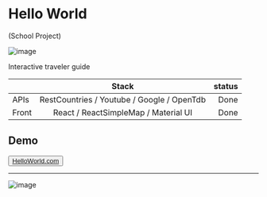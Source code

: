 # Hello World
(School Project)

![image](https://drive.google.com/uc?export=view&id=17TT4VjJvCyxIFNiq7zlFkQWgwVZKvR6N)

Interactive traveler guide

|         | Stack           | status  |
| ------- |:-------------:| -------:|
| APIs    | RestCountries / Youtube / Google / OpenTdb | Done   |
| Front   | React / ReactSimpleMap / Material UI | Done   |

## Demo
<button>[HelloWorld.com](https://wcshelloworld.herokuapp.com/)</button>



***

![image](https://drive.google.com/uc?export=view&id=1913oZeBZPBNiUuk8gu3ZSbLBA2l_VQtG)
